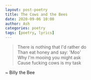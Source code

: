 ```yaml
---
layout: post-poetry
title: The Cows and the Bees
date: 2020-09-06 10:00
author: Ash
categories: poetry
tags: [poetry, lyrics]
---
```

> There is nothing that I'd rather do  
Than eat honey and say: 'Moo'  
Why I'm mooing you might ask  
Cause fucking cows is my task  

~ Billy the Bee
